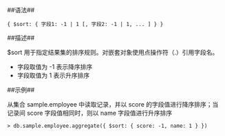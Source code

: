 
##语法##

```lang-json
{ $sort: { 字段1: -1 | 1 [, 字段2: -1 | 1, ... ] } }
```

##描述##

$sort 用于指定结果集的排序规则。对嵌套对象使用点操作符（.）引用字段名。

- 字段取值为 -1 表示降序排序
- 字段取值为 1 表示升序排序

##示例##

从集合 sample.employee 中读取记录，并以 score 的字段值进行降序排序；当记录间 score 字段值相同时，则以 name 字段值进行升序排序

```lang-javascript
> db.sample.employee.aggregate({ $sort: { score: -1, name: 1 } })
```


